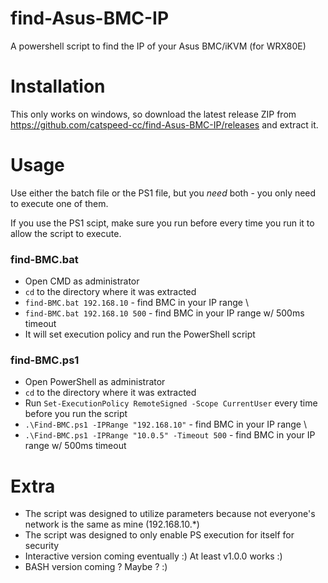 # find-Asus-BMC-IP
A powershell script to find the IP of your Asus BMC/iKVM (for WRX80E)

# Installation
This only works on windows, so download the latest release ZIP from https://github.com/catspeed-cc/find-Asus-BMC-IP/releases and extract it.

# Usage
Use either the batch file or the PS1 file, but you _need_ both - you only need to execute one of them.

If you use the PS1 scipt, make sure you run  before every time you run it to allow the script to execute.

### find-BMC.bat
- Open CMD as administrator
- `cd` to the directory where it was extracted
- `find-BMC.bat 192.168.10` - find BMC in your IP range \
- `find-BMC.bat 192.168.10 500` - find BMC in your IP range w/ 500ms timeout
- It will set execution policy and run the PowerShell script

### find-BMC.ps1
- Open PowerShell as administrator
- `cd` to the directory where it was extracted
- Run `Set-ExecutionPolicy RemoteSigned -Scope CurrentUser` every time before you run the script
- `.\Find-BMC.ps1 -IPRange "192.168.10"` - find BMC in your IP range \
- `.\Find-BMC.ps1 -IPRange "10.0.5" -Timeout 500` - find BMC in your IP range w/ 500ms timeout

# Extra
- The script was designed to utilize parameters because not everyone's network is the same as mine (192.168.10.*)
- The script was designed to only enable PS execution for itself for security
- Interactive version coming eventually :) At least v1.0.0 works :)
- BASH version coming ? Maybe ? :)
